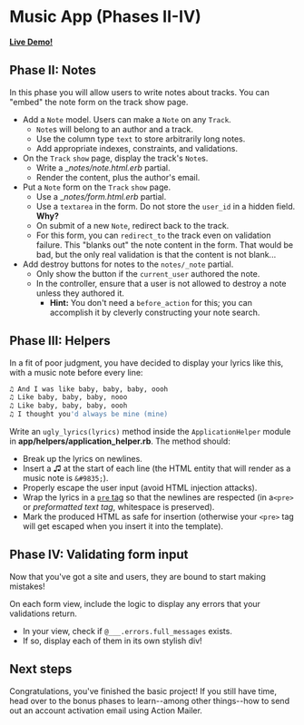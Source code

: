 # Music App (Phases II-IV)

**[Live Demo!][live-demo]**

[live-demo]: https://aa-music-app.herokuapp.com

## Phase II: Notes

In this phase you will allow users to write notes about tracks. You can "embed"
the note form on the track show page.

- Add a `Note` model. Users can make a `Note` on any `Track`.
  - `Note`s will belong to an author and a track.
  - Use the column type `text` to store arbitrarily long notes.
  - Add appropriate indexes, constraints, and validations.
- On the `Track` `show` page, display the track's `Note`s.
  - Write a __notes/_note.html.erb__ partial.
  - Render the content, plus the author's email.
- Put a `Note` form on the `Track` `show` page.
  - Use a __notes/_form.html.erb__ partial.
  - Use a `textarea` in the form. Do not store the `user_id` in a hidden field.
    **Why?**
  - On submit of a new `Note`, redirect back to the track.
  - For this form, you can `redirect_to` the track even on validation failure.
    This "blanks out" the note content in the form. That would be bad, but the
    only real validation is that the content is not blank...
- Add destroy buttons for notes to the `notes/_note` partial.
  - Only show the button if the `current_user` authored the note.
  - In the controller, ensure that a user is not allowed to destroy a note
    unless they authored it.
    - **Hint:** You don't need a `before_action` for this; you can accomplish it
      by cleverly constructing your note search.

## Phase III: Helpers

In a fit of poor judgment, you have decided to display your lyrics like this,
with a music note before every line:

```sh
♫ And I was like baby, baby, baby, oooh
♫ Like baby, baby, baby, nooo
♫ Like baby, baby, baby, oooh
♫ I thought you'd always be mine (mine)
```

Write an `ugly_lyrics(lyrics)` method inside the `ApplicationHelper` module in
__app/helpers/application_helper.rb__. The method should:

- Break up the lyrics on newlines.
- Insert a ♫ at the start of each line (the HTML entity that will render as a
  music note is `&#9835;`).
- Properly escape the user input (avoid HTML injection attacks).
- Wrap the lyrics in a [`pre` tag][pre-tag] so that the newlines are respected
  (in a`<pre>` or _preformatted text tag_, whitespace is preserved).
- Mark the produced HTML as safe for insertion (otherwise your `<pre>` tag will
  get escaped when you insert it into the template).

## Phase IV: Validating form input

Now that you've got a site and users, they are bound to start making mistakes!

On each form view, include the logic to display any errors that your validations
return.

- In your view, check if `@___.errors.full_messages` exists.
- If so, display each of them in its own stylish div!

## Next steps

Congratulations, you've finished the basic project! If you still have time, head
over to the bonus phases to learn--among other things--how to send out an
account activation email using Action Mailer.

[pre-tag]: https://developer.mozilla.org/en-US/docs/Web/HTML/Element/pre